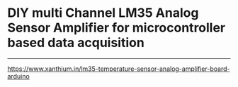 # DIY multi Channel LM35 Analog Sensor Amplifier for microcontroller based data acquisition

------------------------------------------------------------------------------------------------------

https://www.xanthium.in/lm35-temperature-sensor-analog-amplifier-board-arduino
 
